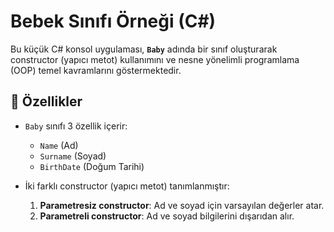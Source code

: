 # Bebek Sınıfı Örneği (C#)

Bu küçük C# konsol uygulaması, **`Baby`** adında bir sınıf oluşturarak constructor (yapıcı metot) kullanımını ve nesne yönelimli programlama (OOP) temel kavramlarını göstermektedir.

## 📌 Özellikler

- `Baby` sınıfı 3 özellik içerir:
  - `Name` (Ad)
  - `Surname` (Soyad)
  - `BirthDate` (Doğum Tarihi)

- İki farklı constructor (yapıcı metot) tanımlanmıştır:
  1. **Parametresiz constructor**: Ad ve soyad için varsayılan değerler atar.
  2. **Parametreli constructor**: Ad ve soyad bilgilerini dışarıdan alır.

